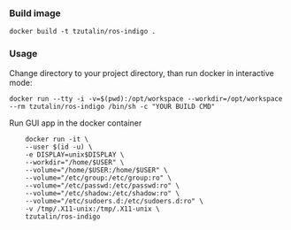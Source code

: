 ### Build image
```
docker build -t tzutalin/ros-indigo .
```

### Usage
Change directory to your project directory, than run docker in interactive mode:
```
docker run --tty -i -v=$(pwd):/opt/workspace --workdir=/opt/workspace --rm tzutalin/ros-indigo /bin/sh -c "YOUR BUILD CMD"
```

Run GUI app in the docker container
```
    docker run -it \
    --user $(id -u) \
    -e DISPLAY=unix$DISPLAY \
    --workdir="/home/$USER" \
    --volume="/home/$USER:/home/$USER" \
    --volume="/etc/group:/etc/group:ro" \
    --volume="/etc/passwd:/etc/passwd:ro" \
    --volume="/etc/shadow:/etc/shadow:ro" \
    --volume="/etc/sudoers.d:/etc/sudoers.d:ro" \
    -v /tmp/.X11-unix:/tmp/.X11-unix \
    tzutalin/ros-indigo
```

